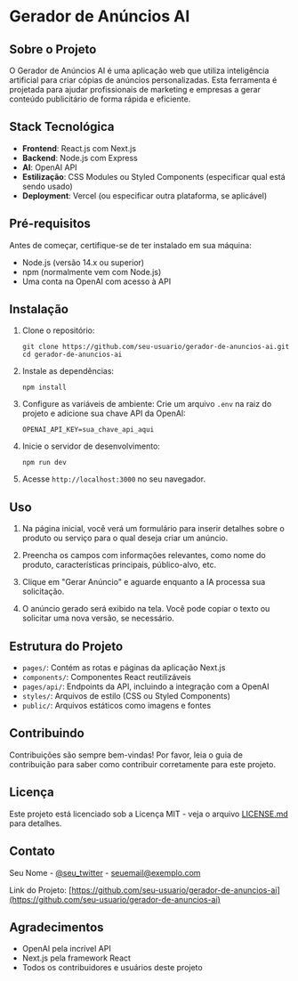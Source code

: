 # Gerador de Anúncios AI

## Sobre o Projeto

O Gerador de Anúncios AI é uma aplicação web que utiliza inteligência artificial para criar cópias de anúncios personalizadas. Esta ferramenta é projetada para ajudar profissionais de marketing e empresas a gerar conteúdo publicitário de forma rápida e eficiente.

## Stack Tecnológica

- **Frontend**: React.js com Next.js
- **Backend**: Node.js com Express
- **AI**: OpenAI API
- **Estilização**: CSS Modules ou Styled Components (especificar qual está sendo usado)
- **Deployment**: Vercel (ou especificar outra plataforma, se aplicável)

## Pré-requisitos

Antes de começar, certifique-se de ter instalado em sua máquina:

- Node.js (versão 14.x ou superior)
- npm (normalmente vem com Node.js)
- Uma conta na OpenAI com acesso à API

## Instalação

1. Clone o repositório:
   ```
   git clone https://github.com/seu-usuario/gerador-de-anuncios-ai.git
   cd gerador-de-anuncios-ai
   ```

2. Instale as dependências:
   ```
   npm install
   ```

3. Configure as variáveis de ambiente:
   Crie um arquivo `.env` na raiz do projeto e adicione sua chave API da OpenAI:
   ```
   OPENAI_API_KEY=sua_chave_api_aqui
   ```

4. Inicie o servidor de desenvolvimento:
   ```
   npm run dev
   ```

5. Acesse `http://localhost:3000` no seu navegador.

## Uso

1. Na página inicial, você verá um formulário para inserir detalhes sobre o produto ou serviço para o qual deseja criar um anúncio.

2. Preencha os campos com informações relevantes, como nome do produto, características principais, público-alvo, etc.

3. Clique em "Gerar Anúncio" e aguarde enquanto a IA processa sua solicitação.

4. O anúncio gerado será exibido na tela. Você pode copiar o texto ou solicitar uma nova versão, se necessário.

## Estrutura do Projeto

- `pages/`: Contém as rotas e páginas da aplicação Next.js
- `components/`: Componentes React reutilizáveis
- `pages/api/`: Endpoints da API, incluindo a integração com a OpenAI
- `styles/`: Arquivos de estilo (CSS ou Styled Components)
- `public/`: Arquivos estáticos como imagens e fontes

## Contribuindo

Contribuições são sempre bem-vindas! Por favor, leia o guia de contribuição para saber como contribuir corretamente para este projeto.

## Licença

Este projeto está licenciado sob a Licença MIT - veja o arquivo [LICENSE.md](LICENSE.md) para detalhes.

## Contato

Seu Nome - [@seu_twitter](https://twitter.com/seu_twitter) - seuemail@exemplo.com

Link do Projeto: [https://github.com/seu-usuario/gerador-de-anuncios-ai](https://github.com/seu-usuario/gerador-de-anuncios-ai)

## Agradecimentos

- OpenAI pela incrível API
- Next.js pela framework React
- Todos os contribuidores e usuários deste projeto

